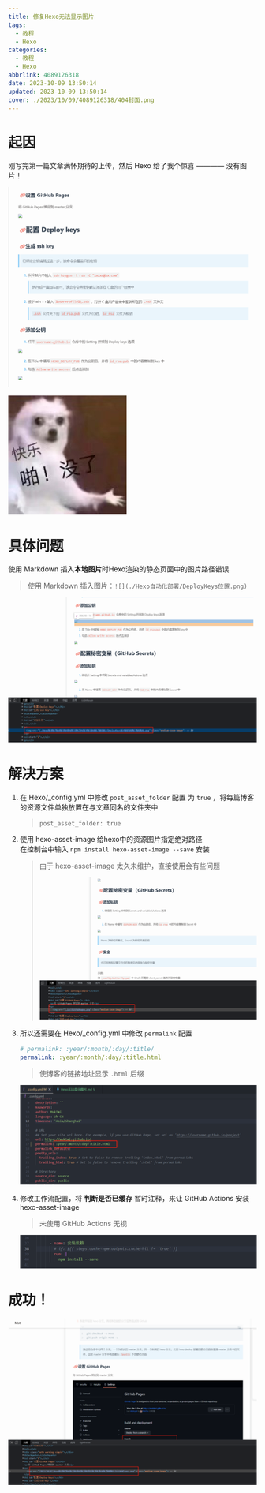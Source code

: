 ```yaml
---
title: 修复Hexo无法显示图片
tags:
  - 教程
  - Hexo
categories:
  - 教程
  - Hexo
abbrlink: 4089126318
date: 2023-10-09 13:50:14
updated: 2023-10-09 13:50:14
cover: ./2023/10/09/4089126318/404封面.png
---
```


# 起因
刚写完第一篇文章满怀期待的上传，然后 Hexo 给了我个惊喜 ———— 没有图片！  

![](./Hexo无法显示图片/卖惨.png)

![](../images/表情包/快乐,啪!没了.jpg)

# 具体问题

使用 Markdown 插入**本地图片**时Hexo渲染的静态页面中的图片路径错误
> 使用 Markdown 插入图片：`![](./Hexo自动化部署/DeployKeys位置.png)` 

![](./Hexo无法显示图片/无法加载图片.png)

# 解决方案
1. 在 Hexo/_config.yml 中修改 `post_asset_folder` 配置 为 `true` ，将每篇博客的资源文件单独放置在与文章同名的文件夹中
   > `post_asset_folder: true`
2. 使用 hexo-asset-image 给hexo中的资源图片指定绝对路径  
   在控制台中输入 `npm install hexo-asset-image --save` 安装
   > 由于 hexo-asset-image 太久未维护，直接使用会有些问题
   >
   > ![](./Hexo无法显示图片/使用hexo-asset-image无法直接加载.png)
3. 所以还需要在 Hexo/_config.yml 中修改 `permalink` 配置
   ```yaml
   # permalink: :year/:month/:day/:title/
   permalink: :year/:month/:day/:title.html
   ```
   > 使博客的链接地址显示 `.html` 后缀

   ![](./Hexo无法显示图片/修改_config.png)
4. 修改工作流配置，将 **判断是否已缓存** 暂时注释，来让 GitHub Actions 安装 hexo-asset-image
   > 未使用 GitHub Actions 无视

   ![](./Hexo无法显示图片/修改CL.png)

# 成功！

![](./Hexo无法显示图片/成功.png)